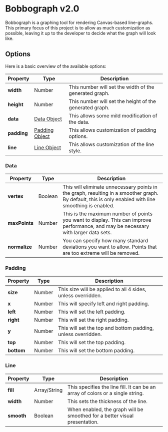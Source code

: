 # Bobbograph v2.0

Bobbograph is a graphing tool for rendering Canvas-based line-graphs.  This primary focus of this project is to allow as much customization as possible, leaving it up to
the developer to decide what the graph will look like.

## Options

Here is a basic overview of the available options:

Property    | Type                       | Description
------------|----------------------------|------------
**width**   | Number                     | This number will set the width of the generated graph.
**height**  | Number                     | This number will set the height of the generated graph.
**data**    | [Data Object](#data)       | This allows some mild modification of the data.
**padding** | [Padding Object](#padding) | This allows customization of padding options.
**line**    | [Line Object](#line)       | This allows customization of the line style.

### Data
Property      | Type    | Description
--------------|---------|------------
**vertex**    | Boolean | This will eliminate unnecessary points in the graph, resulting in a smoother graph.  By default, this is only enabled with line smoothing is enabled.
**maxPoints** | Number  | This is the maximum number of points you want to display.  This can improve performance, and may be necessary with larger data sets.
**normalize** | Number  | You can specify how many standard deviations you want to allow.  Points that are too extreme will be removed.

### Padding 
Property   | Type   | Description
-----------|--------|------------
**size**   | Number | This size will be applied to all 4 sides, unless overridden.
**x**      | Number | This will specify left and right padding.
**left**   | Number | This will set the left padding.
**right**  | Number | This will set the right padding.
**y**      | Number | This will set the top and bottom padding, unless overridden.
**top**    | Number | This will set the top padding.
**bottom** | Number | This will set the bottom padding.

### Line 
Property   | Type         | Description
-----------|--------------|------------
**fill**   | Array/String | This specifies the line fill.  It can be an array of colors or a single string.
**width**  | Number       | This sets the thickness of the line.
**smooth** | Boolean      | When enabled, the graph will be smoothed for a better visual presentation.
